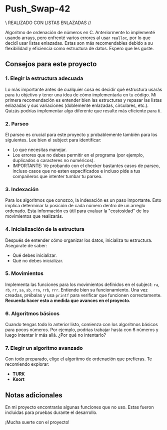# Push_Swap-42

 \\ REALIZADO CON LISTAS ENLAZADAS //

Algoritmo de ordenación de números en C. Anteriormente lo implementé usando arrays, pero enfrenté varios errores al usar `realloc`, por lo que decidí usar listas enlazadas. Estas son más recomendables debido a su flexibilidad y eficiencia como estructura de datos. Espero que les guste.

## Consejos para este proyecto

### 1. Elegir la estructura adecuada

Lo más importante antes de cualquier cosa es decidir qué estructura usarás para tu objetivo y tener una idea de cómo implementarla en tu código. Mi primera recomendación es entender bien las estructuras y repasar las listas enlazadas y sus variaciones (doblemente enlazadas, circulares, etc.). Quizás podrías implementar algo diferente que resulte más eficiente para ti.

### 2. Parseo

El parseo es crucial para este proyecto y probablemente también para los siguientes. Lee bien el subject para identificar:

- Lo que necesitas manejar.
- Los errores que no debes permitir en el programa (por ejemplo, duplicados o caracteres no numéricos).
- IMPORTANTE: Ve probando con el checker bastantes casos de parseo, incluso casos que no esten especificados e incluso pide a tus compañeros que intenter tumbar tu parseo.

### 3. Indexación

Para los algoritmos que conozco, la indexación es un paso importante. Esto implica determinar la posición de cada número dentro de un arreglo ordenado. Esta información es útil para evaluar la "costosidad" de los movimientos que realizarás.

### 4. Inicialización de la estructura

Después de entender cómo organizar los datos, inicializa tu estructura. Asegúrate de saber:

- Qué debes inicializar.
- Qué no debes inicializar.

### 5. Movimientos

Implementa las funciones para los movimientos definidos en el subject: `ra`, `rb`, `rr`, `sa`, `sb`, `rra`, `rrb`, `rrr`. Entiende bien su funcionamiento. Una vez creadas, prébalas y usa `printf` para verificar que funcionen correctamente. **Recuerda hacer esto a medida que avances en el proyecto.**

### 6. Algoritmos básicos

Cuando tengas todo lo anterior listo, comienza con los algoritmos básicos para pocos números. Por ejemplo, podrías trabajar hasta con 6 números y luego intentar ir más allá. ¿Por qué no intentarlo?

### 7. Elegir un algoritmo avanzado

Con todo preparado, elige el algoritmo de ordenación que prefieras. Te recomiendo explorar:

- **TURK**
- **Ksort**

## Notas adicionales

En mi proyecto encontrarás algunas funciones que no uso. Estas fueron incluidas para pruebas durante el desarrollo.

¡Mucha suerte con el proyecto!

